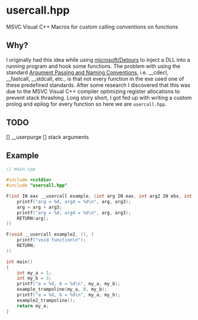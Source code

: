 # usercall.hpp

MSVC Visual C++ Macros for custom calling conventions on functions

## Why?

I originally had this idea while using [microsoft/Detours](https://github.com/microsoft/Detours) to inject a DLL into a running program and hook some functions. The problem with using the standard [Argument Passing and Naming Conventions](https://docs.microsoft.com/en-us/cpp/cpp/argument-passing-and-naming-conventions?view=msvc-160), i.e. __cdecl, __fastcall, __stdcall, etc., is that not every function in the exe used one of these predefined standards. After some research I discovered that this was due to the MSVC Visual C++ compiler optimizing register allocations to prevent stack thrashing. Long story short, I got fed up with writing a custom prolog and epilog for every function so here we are `usercall.hpp`.

## TODO

[] __userpurge
[] stack arguments

## Example

```cpp
// main.cpp

#include <cstdio>
#include "usercall.hpp"

F(int IN eax __usercall example, (int arg IN eax, int arg2 IN ebx, int arg3 IN ecx), (
	printf("arg = %d, arg4 = %d\n", arg, arg3);
	arg = arg + arg3;
	printf("arg = %d, arg4 = %d\n", arg, arg3);
	RETURN(arg);
))

F(void __usercall example2, (), (
	printf("void function\n");
	RETURN;
))

int main()
{
	int my_a = 1;
	int my_b = 3;
	printf("a = %d, b = %d\n", my_a, my_b);
	example_trampoline(my_a, 0, my_b);
	printf("a = %d, b = %d\n", my_a, my_b);
	example2_trampoline();
	return my_a;
}
```

